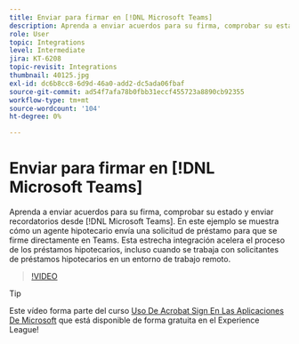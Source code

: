 ```yaml
---
title: Enviar para firmar en [!DNL Microsoft Teams]
description: Aprenda a enviar acuerdos para su firma, comprobar su estado y enviar recordatorios desde [!DNL Microsoft Teams]
role: User
topic: Integrations
level: Intermediate
jira: KT-6208
topic-revisit: Integrations
thumbnail: 40125.jpg
exl-id: dc6b8cc8-6d9d-46a0-add2-dc5ada06fbaf
source-git-commit: ad54f7afa78b0fbb31eccf455723a8890cb92355
workflow-type: tm+mt
source-wordcount: '104'
ht-degree: 0%

---
```


# Enviar para firmar en [!DNL Microsoft Teams]

Aprenda a enviar acuerdos para su firma, comprobar su estado y enviar recordatorios desde [!DNL Microsoft Teams]. En este ejemplo se muestra cómo un agente hipotecario envía una solicitud de préstamo para que se firme directamente en Teams. Esta estrecha integración acelera el proceso de los préstamos hipotecarios, incluso cuando se trabaja con solicitantes de préstamos hipotecarios en un entorno de trabajo remoto.

>[!VIDEO](https://video.tv.adobe.com/v/346545?quality=12&learn=on&hidetitle=true)

>[!TIP]
>
>Este vídeo forma parte del curso [Uso De Acrobat Sign En Las Aplicaciones De Microsoft](https://experienceleague.adobe.com/?recommended=Sign-U-1-2020.2) que está disponible de forma gratuita en el Experience League!
